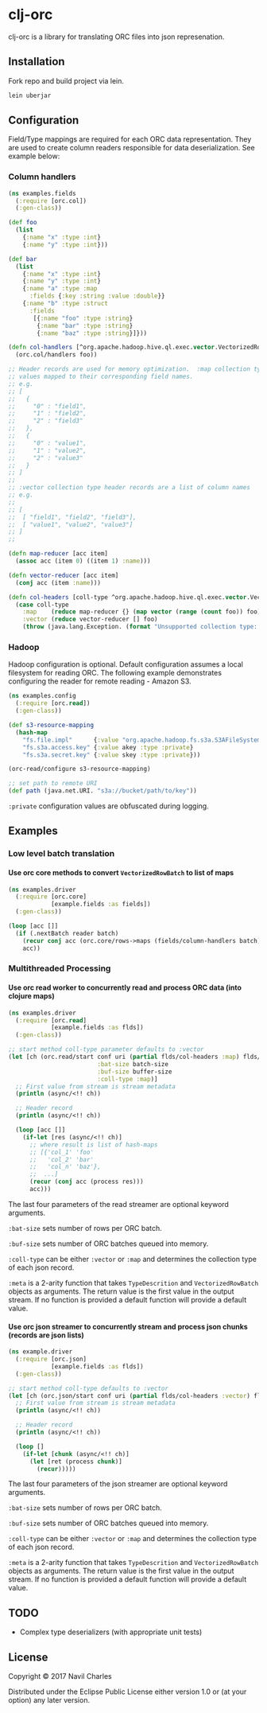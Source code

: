 # clj-orc

clj-orc is a library for translating ORC files into json represenation.

## Installation

Fork repo and build project via lein.

```bash
lein uberjar
```

## Configuration

Field/Type mappings are required for each ORC data representation.  They are used to create column readers
responsible for data deserialization.  See example below:

### Column handlers
```clojure
(ns examples.fields
  (:require [orc.col])
  (:gen-class))

(def foo
  (list
    {:name "x" :type :int}
    {:name "y" :type :int}))

(def bar
  (list
    {:name "x" :type :int}
    {:name "y" :type :int}
    {:name "a" :type :map
      :fields {:key :string :value :double}}
    {:name "b" :type :struct
      :fields
       [{:name "foo" :type :string}
        {:name "bar" :type :string}
        {:name "baz" :type :string}]}))

(defn col-handlers [^org.apache.hadoop.hive.ql.exec.vector.VectorizedRowBatch bat]
  (orc.col/handlers foo))

;; Header records are used for memory optimization.  :map collection types use ordinal
;; values mapped to their corresponding field names.
;; e.g.
;; [
;;   {
;;     "0" : "field1",
;;     "1" : "field2",
;;     "2" : "field3"
;;   },
;;   {
;;     "0" : "value1",
;;     "1" : "value2",
;;     "2" : "value3"
;;   }
;; ]
;;
;; :vector collection type header records are a list of column names
;; e.g.
;;
;; [
;;  [ "field1", "field2", "field3"],
;;  [ "value1", "value2", "value3"]
;; ]
;;

(defn map-reducer [acc item]
  (assoc acc (item 0) ((item 1) :name)))

(defn vector-reducer [acc item]
  (conj acc (item :name)))

(defn col-headers [coll-type ^org.apache.hadoop.hive.ql.exec.vector.VectorizedRowBatch bat]
  (case coll-type
    :map    (reduce map-reducer {} (map vector (range (count foo)) foo))
    :vector (reduce vector-reducer [] foo)
    (throw (java.lang.Exception. (format "Unsupported collection type: %s" coll-type)))))
```

### Hadoop
Hadoop configuration is optional.  Default configuration assumes a local filesystem for reading
ORC.  The following example demonstrates configuring the reader for remote reading - Amazon S3.

```clojure
(ns examples.config
  (:require [orc.read])
  (:gen-class))

(def s3-resource-mapping
  (hash-map
    "fs.file.impl"      {:value "org.apache.hadoop.fs.s3a.S3AFileSystem"}
    "fs.s3a.access.key" {:value akey :type :private}
    "fs.s3a.secret.key" {:value skey :type :private}))

(orc-read/configure s3-resource-mapping)

;; set path to remote URI
(def path (java.net.URI. "s3a://bucket/path/to/key"))

```
```:private``` configuration values are obfuscated during logging.

## Examples
### Low level batch translation
#### Use orc core methods to convert ```VectorizedRowBatch``` to list of maps
```clojure
(ns examples.driver
  (:require [orc.core]
            [example.fields :as fields])
  (:gen-class))

(loop [acc []]
  (if (.nextBatch reader batch)
    (recur conj acc (orc.core/rows->maps (fields/column-handlers batch) batch))
    acc))
```

### Multithreaded Processing
#### Use orc read worker to concurrently read and process ORC data (into clojure maps)
```clojure
(ns examples.driver
  (:require [orc.read]
            [example.fields :as flds])
  (:gen-class))

;; start method coll-type parameter defaults to :vector
(let [ch (orc.read/start conf uri (partial flds/col-headers :map) flds/col-handlers
                         :bat-size batch-size
                         :buf-size buffer-size
                         :coll-type :map)]
  ;; First value from stream is stream metadata
  (println (async/<!! ch))

  ;; Header record
  (println (async/<!! ch))

  (loop [acc []]
    (if-let [res (async/<!! ch)]
      ;; where result is list of hash-maps
      ;; [{'col_1' 'foo'
      ;;   'col_2' 'bar'
      ;;   'col_n' 'baz'},
      ;;  ...]
      (recur (conj acc (process res)))
      acc)))
```
The last four parameters of the read streamer are optional keyword arguments.

```:bat-size``` sets number of rows per ORC batch.

```:buf-size``` sets number of ORC batches queued into memory.

```:coll-type``` can be either ```:vector``` or ```:map``` and determines the collection type of each json record.

```:meta``` is a 2-arity function that takes ```TypeDescrition``` and ```VectorizedRowBatch``` objects as arguments.
The return value is the first value in the output stream. If no function is provided a default function will provide a default value.

#### Use orc json streamer to concurrently stream and process json chunks (records are json lists)
```clojure
(ns example.driver
  (:require [orc.json]
            [example.fields :as flds])
  (:gen-class))

;; start method coll-type defaults to :vector
(let [ch (orc.json/start conf uri (partial flds/col-headers :vector) flds/col-handlers byte-limit :bat-size batch-size)]
  ;; First value from stream is stream metadata
  (println (async/<!! ch))

  ;; Header record
  (println (async/<!! ch))

  (loop []
    (if-let [chunk (async/<!! ch)]
      (let [ret (process chunk)]
        (recur)))))
```
The last four parameters of the json streamer are optional keyword arguments.

```:bat-size``` sets number of rows per ORC batch.

```:buf-size``` sets number of ORC batches queued into memory.

```:coll-type``` can be either ```:vector``` or ```:map``` and determines the collection type of each json record.

```:meta``` is a 2-arity function that takes ```TypeDescrition``` and ```VectorizedRowBatch``` objects as arguments.
The return value is the first value in the output stream. If no function is provided a default function will provide a default value.

## TODO
 * Complex type deserializers (with appropriate unit tests)

## License

Copyright © 2017 Navil Charles

Distributed under the Eclipse Public License either version 1.0 or (at
your option) any later version.
